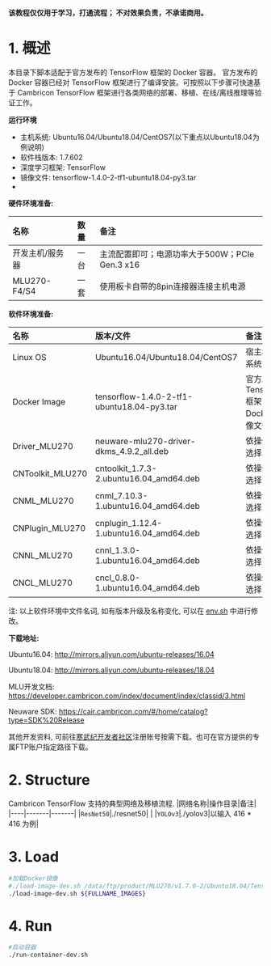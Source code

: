 
**该教程仅仅用于学习，打通流程； 不对效果负责，不承诺商用。**

# 1. 概述
本目录下脚本适配于官方发布的 TensorFlow 框架的 Docker 容器。 官方发布的 Docker 容器已经对 TensorFlow 框架进行了编译安装。可按照以下步骤可快速基于 Cambricon TensorFlow 框架进行各类网络的部署、移植、在线/离线推理等验证工作。

**运行环境**

- 主机系统: Ubuntu16.04/Ubuntu18.04/CentOS7(以下重点以Ubuntu18.04为例说明)
- 软件栈版本: 1.7.602
- 深度学习框架: TensorFlow
- 镜像文件: tensorflow-1.4.0-2-tf1-ubuntu18.04-py3.tar
-
**硬件环境准备:**

| 名称           | 数量      | 备注                  |
| :------------ | :--------- | :------------------ |
| 开发主机/服务器  | 一台       |主流配置即可；电源功率大于500W；PCIe Gen.3 x16 |
| MLU270-F4/S4   | 一套       |使用板卡自带的8pin连接器连接主机电源|

**软件环境准备:**

| 名称                   | 版本/文件                                              | 备注                                   |
| :-------------------- | :-------------------------------                      | :----------------------------------    |
| Linux OS              | Ubuntu16.04/Ubuntu18.04/CentOS7                       | 宿主机操作系统                           |
| Docker Image          | tensorflow-1.4.0-2-tf1-ubuntu18.04-py3.tar            | 官方发布的 TensorFlow 框架 Docker 镜像文件 |
| Driver_MLU270         | neuware-mlu270-driver-dkms_4.9.2_all.deb              | 依操作系统选择                           |
| CNToolkit_MLU270      | cntoolkit_1.7.3-2.ubuntu16.04_amd64.deb               | 依操作系统选择                           |
| CNML_MLU270           | cnml_7.10.3-1.ubuntu16.04_amd64.deb                   | 依操作系统选择                           |
| CNPlugin_MLU270       | cnplugin_1.12.4-1.ubuntu16.04_amd64.deb               | 依操作系统选择                           |
| CNNL_MLU270           | cnnl_1.3.0-1.ubuntu16.04_amd64.deb                    | 依操作系统选择                           |
| CNCL_MLU270           | cncl_0.8.0-1.ubuntu16.04_amd64.deb                    | 依操作系统选择                           |

注: 以上软件环境中文件名词, 如有版本升级及名称变化, 可以在 [env.sh](./env.sh) 中进行修改。

**下载地址:**

Ubuntu16.04: http://mirrors.aliyun.com/ubuntu-releases/16.04

Ubuntu18.04: http://mirrors.aliyun.com/ubuntu-releases/18.04

MLU开发文档: https://developer.cambricon.com/index/document/index/classid/3.html

Neuware SDK: https://cair.cambricon.com/#/home/catalog?type=SDK%20Release

其他开发资料, 可前往[寒武纪开发者社区](https://developer.cambricon.com)注册账号按需下载。也可在官方提供的专属FTP账户指定路径下载。

# 2. Structure
Cambricon TensorFlow 支持的典型网络及移植流程.
|网络名称|操作目录|备注|
|----|-------|-------|
|`ResNet50`|./resnet50|               |
|`YOLOv3`|./yolov3|以输入 416 * 416 为例|

# 3. Load
```bash
#加载Docker镜像
#./load-image-dev.sh /data/ftp/product/MLU270/v1.7.0-2/Ubuntu18.04/TensorFlow/docker/tensorflow-1.4.0-2-tf1-ubuntu18.04-py3.tar
./load-image-dev.sh ${FULLNAME_IMAGES}
```

# 4. Run
```bash
#启动容器
./run-container-dev.sh
```
